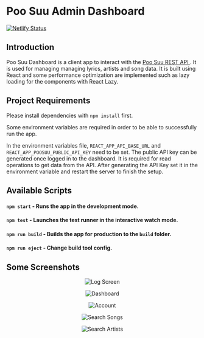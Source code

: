 # Poo Suu Admin Dashboard

[![Netlify Status](https://api.netlify.com/api/v1/badges/db3aefab-b6de-45f7-9a1f-8e728bcfff18/deploy-status)](https://app.netlify.com/sites/poosuu-dashboard/deploys)

## Introduction

Poo Suu Dashboard is a client app to interact with the [Poo Suu REST API ](https://github.com/zer0eXploit/poosuu-api). It is used for managing managing lyrics, artists and song data. It is built using React and some performance optimization are implemented such as lazy loading for the components with React Lazy.

## Project Requirements

Please install dependencies with `npm install` first.

Some environment variables are required in order to be able to successfully run the app.

In the environment variables file, `REACT_APP_API_BASE_URL` and `REACT_APP_POOSUU_PUBLIC_API_KEY` need to be set. The public API key can be generated once logged in to the dashboard. It is required for read operations to get data from the API. After generating the API Key set it in the environment variable and restart the server to finish the setup.

## Available Scripts

#### `npm start` - Runs the app in the development mode.

#### `npm test` - Launches the test runner in the interactive watch mode.

#### `npm run build` - Builds the app for production to the `build` folder.

#### `npm run eject` - Change build tool config.

## Some Screenshots

<p align="center">
   <img src="https://i.ibb.co/9tw8bhs/1.png" alt="Log Screen"/>
</p>
<p align="center">
   <img src="https://i.ibb.co/5jDJdDp/2.png" alt="Dashboard"/>
</p>
<p align="center">
   <img src="https://i.ibb.co/VNB7pK4/3.png" alt="Account"/>
</p>
<p align="center">
   <img src="https://i.ibb.co/dQnZzL7/4.png" alt="Search Songs"/>
</p>
<p align="center">
   <img src="https://i.ibb.co/8Pc8mwH/5.png" alt="Search Artists"/>
</p>
